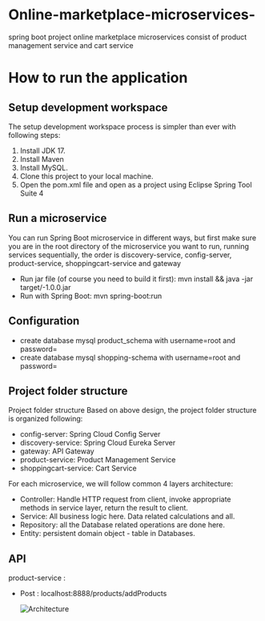 # Online-marketplace-microservices-
spring boot project online marketplace microservices consist of  product management service and cart service


# How to run the application

## Setup development workspace

The setup development workspace process is simpler than ever with following steps:

1. Install JDK 17.
2. Install Maven
3. Install MySQL.
4. Clone this project to your local machine.
5. Open the pom.xml file and open as a project using Eclipse Spring Tool Suite 4


## Run a microservice

You can run Spring Boot microservice in different ways, but first make sure you are in the root directory of the microservice you want to run, running services sequentially, the order is discovery-service, config-server, product-service, shoppingcart-service and gateway

- Run jar file (of course you need to build it first): mvn install && java -jar target/<service-name>-1.0.0.jar
- Run with Spring Boot: mvn spring-boot:run

## Configuration

- create database mysql product_schema  with username=root and password=
- create database mysql shopping-schema  with username=root and password=

## Project folder structure 

Project folder structure
Based on above design, the project folder structure is organized following:

- config-server: Spring Cloud Config Server
- discovery-service:  Spring Cloud Eureka Server
- gateway: API Gateway
- product-service: Product Management Service
- shoppingcart-service: Cart Service

For each microservice, we will follow common 4 layers architecture:

- Controller: Handle HTTP request from client, invoke appropriate methods in service layer, return the result to client.
- Service: All business logic here. Data related calculations and all.
- Repository: all the Database related operations are done here.
- Entity: persistent domain object - table in Databases.

## API

  product-service :
  - Post : localhost:8888/products/addProducts

    ![Architecture](docs/images/diagram.pn)



  


